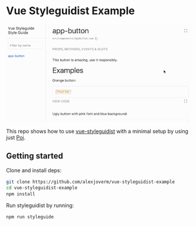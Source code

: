 # Vue Styleguidist Example

![Example styleguidist gif](styleguide.gif)

This repo shows how to use [vue-styleguidist](https://github.com/vue-styleguidist/vue-styleguidist/) with a minimal setup by using just [Poi](poi.js.org).

## Getting started

Clone and install deps:

```bash
git clone https://github.com/alexjoverm/vue-styleguidist-example
cd vue-styleguidist-example
npm install
```

Run styleguidist by running:

```bash
npm run styleguide
```
